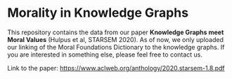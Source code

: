# Morality in Knowledge Graphs

This repository contains the data from our paper **Knowledge Graphs meet Moral Values** (Hulpus et al, STARSEM 2020). As of now, we only uploaded our linking of the Moral Foundations Dictionary to the knowledge graphs. If you are interested in something else, please feel free to contact us.

Link to the paper: https://www.aclweb.org/anthology/2020.starsem-1.8.pdf
